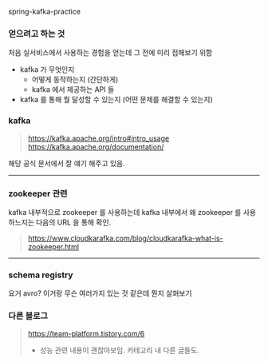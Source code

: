 spring-kafka-practice

### 얻으려고 하는 것
처음 실서비스에서 사용하는 경험을 얻는데 그 전에 미리 접해보기 위함

- kafka 가 무엇인지
  - 어떻게 동작하는지 (간단하게)
  - kafka 에서 제공하는 API 들
- kafka 를 통해 뭘 달성할 수 있는지 (어떤 문제를 해결할 수 있는지)

### kafka
> https://kafka.apache.org/intro#intro_usage   
> https://kafka.apache.org/documentation/

해당 공식 문서에서 잘 얘기 해주고 있음.

--- 

### zookeeper 관련
kafka 내부적으로 zookeeper 를 사용하는데 kafka 내부에서 왜 zookeeper 를 사용하느지는 다음의 URL 을 통해 확인.
> https://www.cloudkarafka.com/blog/cloudkarafka-what-is-zookeeper.html


--- 

### schema registry
요거 avro? 이거랑 무슨 여러가지 있는 것 같은데 뭔지 살펴보기

### 다른 블로그
> https://team-platform.tistory.com/6 
> - 성능 관련 내용이 괜찮아보임. 카테고리 내 다른 글들도.